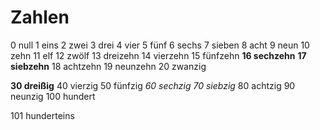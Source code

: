 

# Zahlen
0 null
1 eins
2 zwei
3 drei
4 vier
5 fünf
6 sechs
7 sieben
8 acht
9 neun
10 zehn
11 elf
12 zwölf
13 dreizehn
14 vierzehn
15 fünfzehn
**16 sechzehn**
**17 siebzehn**
18 achtzehn
19 neunzehn
20 zwanzig

**30 dreißig**
40 vierzig
50 fünfzig
_60 sechzig_
_70 siebzig_
80 achtzig
90 neunzig
100 hundert

101 hunderteins


